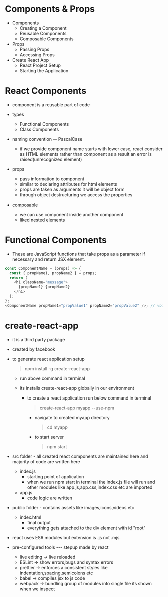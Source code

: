 # Components & Props

- Components
  - Creating a Component
  - Reusable Components
  - Composable Components
- Props
  - Passing Props
  - Accessing Props
- Create React App
  - React Project Setup
  - Starting the Application

# React Components

- component is a reusable part of code

- types

  - Functional Components
  - Class Components

- naming convention -- PascalCase

  - if we provide component name starts with lower case, react consider as HTML elements rather than component as a result an error is raised(unrecognized element)

- props

  - pass information to component
  - similar to declaring attributes for html elements
  - props are taken as arguments it will be object form
  - through object destructuring we access the properties

- composable
  - we can use component inside another component
  - liked nested elements

# Functional Components

- These are JavaScript functions that take props as a parameter if necessary and return JSX element.

```js
const ComponentName = (props) => {
  const { propName1, propName2 } = props;
  return (
    <h1 className="message">
      {propName1} {propName2}
    </h1>
  );
};
<ComponentName propName1="propValue1" propName2="propValue2" />; // void syntax
```

# create-react-app

- it is a third party package
- created by facebook
- to generate react application setup

  > npm install -g create-react-app

  - run above command in terminal
  - its installs create-react-app globally in our environment

    - to create a react application run below command in terminal

      > create-react-app myapp --use-npm

      - navigate to created myapp directory

        > cd myapp

      - to start server

        > npm start

- src folder - all created react components are maintained here and majority of code are written here

  - index.js
    - starting point of application
    - when we run npm start in terminal the index.js file will run and other modules like app.js,app.css,index.css etc are imported
  - app.js
    - code logic are written

- public folder - contains assets like images,icons,videos etc

  - index.html
    - final output
    - everything gets attached to the div element with id "root"

- react uses ES6 modules but extension is .js not .mjs

- pre-configured tools --- stepup made by react
  - live editing -> live reloaded
  - ESLint -> show errors,bugs and syntax errors
  - prettier -> enforces a consistent styles like indentation,spacing,semicolons etc
  - babel -> compiles jsx to js code
  - webpack -> bundling group of modules into single file its shown when we inspect
